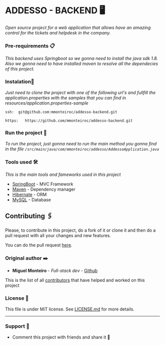 # ADDESSO - BACKEND 🖥

_Open source project for a web application that allows have an amazing control for the tickets and helpdesk in the company._



### Pre-requirements 📋

_This backend uses Springboot so we gonna need to install the java sdk 1.8. Also we gonna need to have installed maven to resolve all the 
dependecies of this project._


### Instalation🔧

_Just need to clone the project with one of the following url's and fullfill the application.properties with the samples
that you can find in resources/application.properties-sample_

```
ssh:  git@github.com:mmonteiroc/addesso-backend.git
```
```
https:   https://github.com/mmonteiroc/addesso-backend.git
```



### Run the project 🔩

_To run the project, just gonna need to run the main method 
you gonna find in the file `/src/main/java/com/mmonteiroc/addesso/AddessoApplication.java`_


### Tools used  🛠️

_This is the main tools and fameworks used in this project_

* [SpringBoot](https://spring.io/projects/spring-boot) - MVC Framework
* [Maven](https://maven.apache.org/) - Dependency manager
* [Hibernate](https://hibernate.org/) - ORM
* [MySQL](https://www.mysql.com/) - Database

## Contributing 🖇️
Please, to contribute in this project, do a fork of it or clone it and then do a pull request with all your changes and new features.

You can do the pull request [here](https://github.com/mmonteiroc/addesso-backend/compare). 


### Original author ✒️


* **Miguel Monteiro** - *Full-stack dev* - [Github](https://github.com/mmonteiroc)

This is the list of all [contributors](https://github.com/mmonteiroc/addesso-backend/graphs/contributors) that have helped and worked on this project

### License 📄
This file is under MiT license. See [LICENSE.md](LICENSE.md) for more details.

---
### Support 🙌
* Comment this project with friends and share it 📢

